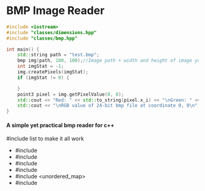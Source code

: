 <h1>BMP Image Reader</h1>

```cpp
#include <iostream>
#include "classes/dimensions.hpp"
#include "classes/bmp.hpp"

int main() {
    std::string path = "test.bmp";
    bmp img(path, 100, 100);//Image path + width and height of image you want to get the pixels from. (No offset support yet)
    int imgStat = -1;
    img.createPixels(imgStat);
    if (imgStat != 0) {

    }
    point3 pixel = img.getPixelValue(0, 0);
    std::cout << "Red: " << std::to_string(pixel.x_i) << "\nGreen: " << std::to_string(pixel.y_i) << "\nBlue: " << std::to_string(pixel.z_i) << "\n";
    std::cout << "\nRGB value of 24-bit bmp file at coordinate 0, 0\n";
}

```

<h4>A simple yet practical bmp reader for c++</h4>

<p>#include list to make it all work</p>

* #include <iostream>
* #include <fstream>
* #include <fstream>
* #include <vector>
* #include <unordered_map>
* #include <functional>

